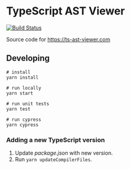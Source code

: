 ﻿TypeScript AST Viewer
=====================

[![Build Status](https://travis-ci.org/dsherret/ts-ast-viewer.svg?branch=master)](https://travis-ci.org/dsherret/ts-ast-viewer)

Source code for https://ts-ast-viewer.com

## Developing

```
# install
yarn install

# run locally
yarn start

# run unit tests
yarn test

# run cypress
yarn cypress
```

### Adding a new TypeScript version

1. Update *package.json* with new version.
2. Run `yarn updateCompilerFiles`.
